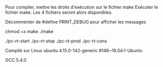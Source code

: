 Pour compiler, mettre les droits d'exécution sur le fichier make
Exécuter le fichier make.
Les 4 fichiers seront alors disponibles.

Décommenter de #define PRINT_DEBUG pour afficher les messages

chmod +x make
./make

./pc-rt-start
./pc-rt-stop
./pc-rt-prod
./pc-rt-cons

Compilé sur Linux ubuntu 4.15.0-142-generic #146~16.04.1-Ubuntu

GCC 5.4.0
